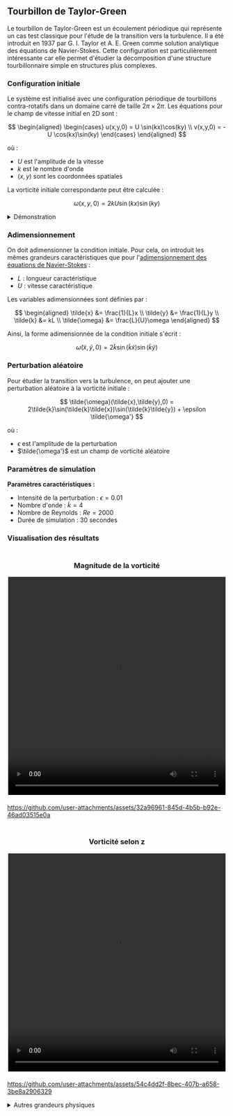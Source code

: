 ## Tourbillon de Taylor-Green

Le tourbillon de Taylor-Green est un écoulement périodique qui représente un cas test classique pour l'étude de la transition vers la turbulence. Il a été introduit en 1937 par G. I. Taylor et A. E. Green comme solution analytique des équations de Navier-Stokes. Cette configuration est particulièrement intéressante car elle permet d'étudier la décomposition d'une structure tourbillonnaire simple en structures plus complexes.

### Configuration initiale

Le système est initialisé avec une configuration périodique de tourbillons contra-rotatifs dans un domaine carré de taille $2\pi \times 2\pi$. Les équations pour le champ de vitesse initial en 2D sont :

$$
\begin{aligned}
    \begin{cases} 
        u(x,y,0) = U \sin(kx)\cos(ky) \\
        v(x,y,0) = -U \cos(kx)\sin(ky)
    \end{cases}
\end{aligned}
$$

où :
- $U$ est l'amplitude de la vitesse
- $k$ est le nombre d'onde
- $(x,y)$ sont les coordonnées spatiales

La vorticité initiale correspondante peut être calculée :

$$
\omega(x,y,0) = 2kU\sin(kx)\sin(ky)
$$

<details>
    <summary>Démonstration</summary>

En utilisant la définition de la vorticité en 2D :

$$
    \omega = \frac{\partial v}{\partial x} - \frac{\partial u}{\partial y}
$$

On calcule les dérivées partielles :

$$
    \begin{aligned}
    \frac{\partial v}{\partial x} &= kU\sin(kx)\sin(ky) \\
    \frac{\partial u}{\partial y} &= -kU\sin(kx)\sin(ky)
    \end{aligned}
$$

En combinant ces termes :

$$
    \omega(x,y,0) = 2kU\sin(kx)\sin(ky)
$$

</details>

### Adimensionnement

On doit adimensionner la condition initiale. Pour cela, on introduit les mêmes grandeurs caractéristiques que pour l'[adimensionnement des équations de Navier-Stokes](./demonstration_NS.md#adimensionnement) :

- $L$ : longueur caractéristique
- $U$ : vitesse caractéristique

Les variables adimensionnées sont définies par :

$$
\begin{aligned}
\tilde{x} &= \frac{1}{L}x \\
\tilde{y} &= \frac{1}{L}y \\
\tilde{k} &= kL \\
\tilde{\omega} &= \frac{L}{U}\omega
\end{aligned}
$$

Ainsi, la forme adimensionnée de la condition initiale s'écrit : 

$$
\tilde{\omega}(\tilde{x},\tilde{y},0) = 2\tilde{k}\sin(\tilde{k}\tilde{x})\sin(\tilde{k}\tilde{y})
$$

### Perturbation aléatoire

Pour étudier la transition vers la turbulence, on peut ajouter une perturbation aléatoire à la vorticité initiale :

$$
\tilde{\omega}(\tilde{x},\tilde{y},0) = 2\tilde{k}\sin(\tilde{k}\tilde{x})\sin(\tilde{k}\tilde{y}) + \epsilon \tilde{\omega'}
$$


où :
- $\epsilon$ est l'amplitude de la perturbation
- $\tilde{\omega'}$ est un champ de vorticité aléatoire

### Paramètres de simulation

**Paramètres caractéristiques :**
- Intensité de la perturbation : $\epsilon = 0.01$
- Nombre d'onde : $\tilde{k} = 4$
- Nombre de Reynolds : $Re = 2000$
- Durée de simulation : 30 secondes

### Visualisation des résultats

<div style="display: flex; justify-content: space-around; margin: 20px 0;">
    <div>
        <h3 style="text-align: center;">Magnitude de la vorticité</h3>
        <video src="../video/TG_vortex/vorticity_mag.mp4" width="500" height="500" controls>
        </video>
    </div>
</div>

https://github.com/user-attachments/assets/32a96961-845d-4b5b-b92e-46ad03515e0a

<div style="display: flex; justify-content: space-around; margin: 20px 0;">
    <div>
        <h3 style="text-align: center;">Vorticité selon z</h3>
        <video src="../video/TG_vortex/vorticity_z.mp4" width="500" height="500" controls>
        </video>
    </div>
</div>

https://github.com/user-attachments/assets/54c4dd2f-8bec-407b-a658-3be8a2906329

<details>
    <summary>Autres grandeurs physiques</summary>

<div style="display: flex; justify-content: space-around; margin: 20px 0;">
    <div>
        <h3 style="text-align: center;">Fonction de courant</h3>
        <video src="../video/TG_vortex/streamfunction.mp4" width="500" height="500" controls>
        </video>
    </div>
</div>

https://github.com/user-attachments/assets/26b755f5-7ae2-4a08-8c78-bf97b5334c26

<div style="display: flex; justify-content: space-around; margin: 20px 0;">
    <div>
        <h3 style="text-align: center;">Magnitude de la vitesse</h3>
        <video src="../video/TG_vortex/velocity_mag.mp4" width="500" height="500" controls>
        </video>
    </div>
</div>

https://github.com/user-attachments/assets/85dd66ac-bda3-48c6-b9fa-c6721aff9794

<div style="display: flex; justify-content: space-around; margin: 20px 0;">
    <div>
        <h3 style="text-align: center;">Vitesse selon x</h3>
        <video src="../video/TG_vortex/velocity_x.mp4" width="500" height="500" controls>
        </video>
    </div>
</div>

https://github.com/user-attachments/assets/22406c11-180b-4668-a5fc-548a3d99c877

<div style="display: flex; justify-content: space-around; margin: 20px 0;">
    <div>
        <h3 style="text-align: center;">Vitesse selon y</h3>
        <video src="../video/TG_vortex/velocity_y.mp4" width="500" height="500" controls>
        </video>
    </div>
</div>

https://github.com/user-attachments/assets/790d20cf-6668-4d02-8c01-e070ef790873

</details>
